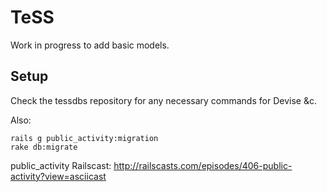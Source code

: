 # TeSS

Work in progress to add basic models.


## Setup

Check the tessdbs repository for any necessary commands for Devise &c.

Also:

    rails g public_activity:migration
    rake db:migrate

public_activity Railscast: http://railscasts.com/episodes/406-public-activity?view=asciicast
